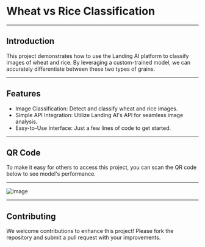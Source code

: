 # Wheat vs Rice Classification
---
## Introduction
This project demonstrates how to use the Landing AI platform to classify images of wheat and rice. By leveraging a custom-trained model, we can accurately differentiate between these two types of grains.

---
## Features
* Image Classification: Detect and classify wheat and rice images.
* Simple API Integration: Utilize Landing AI's API for seamless image analysis.
* Easy-to-Use Interface: Just a few lines of code to get started.

---
## QR Code
To make it easy for others to access this project, you can scan the QR code below to see model's performance.

---
![image](https://github.com/user-attachments/assets/d3980a53-b851-4d7b-b0db-e43bea07629b)

---
## Contributing
We welcome contributions to enhance this project! Please fork the repository and submit a pull request with your improvements.



